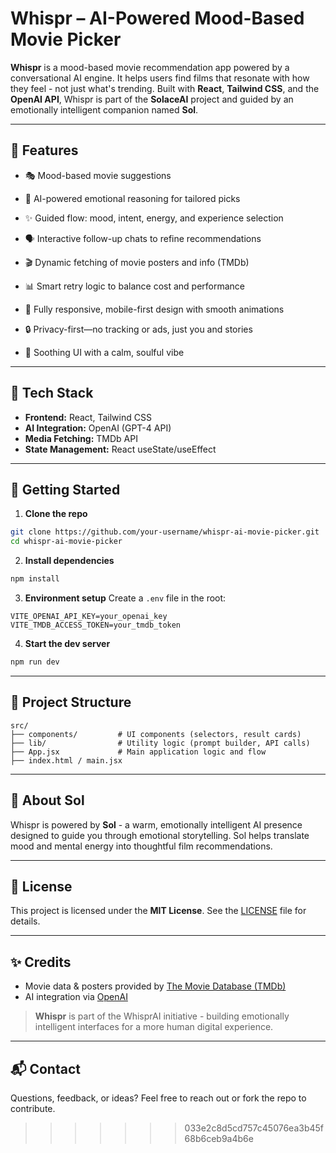 # Whispr – AI-Powered Mood-Based Movie Picker

**Whispr** is a mood-based movie recommendation app powered by a conversational AI engine. It helps users find films that resonate with how they feel - not just what's trending. Built with **React**, **Tailwind CSS**, and the **OpenAI API**, Whispr is part of the **SolaceAI** project and guided by an emotionally intelligent companion named **Sol**.

---

## 🎯 Features

* 🎭 Mood-based movie suggestions

* 🧠 AI-powered emotional reasoning for tailored picks

* ✨ Guided flow: mood, intent, energy, and experience selection

* 🗣 Interactive follow-up chats to refine recommendations

* 🎬 Dynamic fetching of movie posters and info (TMDb)

* 📊 Smart retry logic to balance cost and performance

* 📱 Fully responsive, mobile-first design with smooth animations

* 🔒 Privacy-first—no tracking or ads, just you and stories

* 🌙 Soothing UI with a calm, soulful vibe

---

## 🔧 Tech Stack

* **Frontend:** React, Tailwind CSS
* **AI Integration:** OpenAI (GPT-4 API)
* **Media Fetching:** TMDb API
* **State Management:** React useState/useEffect

---

## 🚀 Getting Started

1. **Clone the repo**

```bash
git clone https://github.com/your-username/whispr-ai-movie-picker.git
cd whispr-ai-movie-picker
```

2. **Install dependencies**

```bash
npm install
```

3. **Environment setup**
   Create a `.env` file in the root:

```env
VITE_OPENAI_API_KEY=your_openai_key
VITE_TMDB_ACCESS_TOKEN=your_tmdb_token
```

4. **Start the dev server**

```bash
npm run dev
```

---

## 📁 Project Structure

```
src/
├── components/         # UI components (selectors, result cards)
├── lib/                # Utility logic (prompt builder, API calls)
├── App.jsx             # Main application logic and flow
├── index.html / main.jsx
```

---

## 🧠 About Sol

Whispr is powered by **Sol** - a warm, emotionally intelligent AI presence designed to guide you through emotional storytelling. Sol helps translate mood and mental energy into thoughtful film recommendations.

---

## 🧾 License

This project is licensed under the **MIT License**. See the [LICENSE](LICENSE) file for details.

---

## ✨ Credits

* Movie data & posters provided by [The Movie Database (TMDb)](https://www.themoviedb.org/)
* AI integration via [OpenAI](https://openai.com/)

> **Whispr** is part of the WhisprAI initiative - building emotionally intelligent interfaces for a more human digital experience.

---

## 📬 Contact

Questions, feedback, or ideas?
Feel free to reach out or fork the repo to contribute.
>>>>>>> 033e2c8d5cd757c45076ea3b45f68b6ceb9a4b6e
